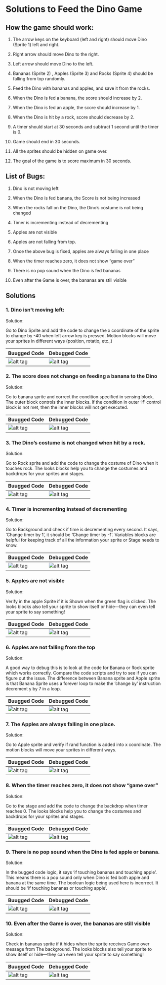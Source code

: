 # Solutions to Feed the Dino Game

## How the game should work:

1.	The arrow keys on the keyboard (left and right) should move Dino (Sprite 1) left and right.  

2.	Right arrow should move Dino to the right.

3.	Left arrow should move Dino to the left.

4.	Bananas (Sprite 2) , Apples (Sprite 3) and Rocks (Sprite 4) should be falling from top randomly.

5.	Feed the Dino with bananas and apples, and save it from the rocks.

6.	When the Dino is fed a banana, the score should increase by 2.

7.	When the Dino is fed an apple, the score should increase by 1.

8.	When the Dino is hit by a rock, score should decrease by 2.

9.	A timer should start at 30 seconds and subtract 1 second until the timer is 0.

10.	Game should end in 30 seconds.

11.	All the sprites should be hidden on game over.

12.	The goal of the game is to score maximum in 30 seconds.



## List of Bugs:

1)	Dino is not moving left

2)	When the Dino is fed banana, the Score is not being increased

3)	When the rocks fall on the Dino, the Dino’s costume is not being changed

4)	Timer is incrementing instead of decrementing

5)	Apples are not visible

6)	Apples are not falling from top. 

7)	Once the above bug is fixed, apples are always falling in one place

8)	When the timer reaches zero, it does not show “game over”

9)	There is no pop sound when the Dino is fed bananas 

10)	Even after the Game is over, the bananas are still visible


## Solutions

### 1.	Dino isn't moving left:

Solution:

Go to Dino Sprite and add the code to change the x coordinate of the sprite to change by -40 when left arrow key is pressed. Motion blocks will move your sprites in different ways (position, rotatio, etc.,)

| Buugged Code     | Debugged Code |
| ---      | ---       |
| ![alt tag](https://github.com/NetApp-YWIT/ywit_2020_debugging_workshop/blob/main/Images/bug-1.png) | ![alt tag](https://github.com/NetApp-YWIT/ywit_2020_debugging_workshop/blob/main/Images/debug-1.png)         |



### 2.	The score does not change on feeding a banana to the Dino

Solution:

Go to banana sprite and correct the condition specified in sensing block. The outer block controls the inner blocks. If the condition in outer ‘if’ control block is not met, then the inner blocks will not get executed.


| Buugged Code     | Debugged Code |
| ---      | ---       |
| ![alt tag](https://github.com/NetApp-YWIT/ywit_2020_debugging_workshop/blob/main/Images/bug-2.png) | ![alt tag](https://github.com/NetApp-YWIT/ywit_2020_debugging_workshop/blob/main/Images/debug-2.png)         |



### 3.	The Dino’s costume is not changed when hit by a rock.

Solution:

Go to Rock sprite and add the code to change the costume of Dino when it touches rock. The looks blocks help you to change the costumes and backdrops for your sprites and stages.

| Buugged Code     | Debugged Code |
| ---      | ---       |
| ![alt tag](https://github.com/NetApp-YWIT/ywit_2020_debugging_workshop/blob/main/Images/bug-3.png) | ![alt tag](https://github.com/NetApp-YWIT/ywit_2020_debugging_workshop/blob/main/Images/debug-3.png)         |


### 4.	Timer is incrementing instead of decrementing

Solution:

Go to Background and check if time is decrementing every second. It says, ‘Change timer by 1’, it should be ‘Change timer by -1’. Variables blocks are helpful for keeping track of all the information your sprite or Stage needs to know.

| Buugged Code     | Debugged Code |
| ---      | ---       |
| ![alt tag](https://github.com/NetApp-YWIT/ywit_2020_debugging_workshop/blob/main/Images/bug-4.png) | ![alt tag](https://github.com/NetApp-YWIT/ywit_2020_debugging_workshop/blob/main/Images/debug-4.png)         |


### 5.	Apples are not visible

Solution:

Verify in the apple Sprite if it is Shown when the green flag is clicked. The looks blocks also tell your sprite to show itself or hide—they can even tell your sprite to say something!

| Buugged Code     | Debugged Code |
| ---      | ---       |
| ![alt tag](https://github.com/NetApp-YWIT/ywit_2020_debugging_workshop/blob/main/Images/bug-5.png) | ![alt tag](https://github.com/NetApp-YWIT/ywit_2020_debugging_workshop/blob/main/Images/debug-5.png)         |


### 6.	Apples are not falling from the top

Solution:

A good way to debug this is to look at the code for Banana or Rock sprite which works correctly. Compare the code scripts and try to see if you can figure out the issue. The difference between Banana sprite and Apple sprite is that Banana Sprite uses a forever loop to make the ‘change by’ instruction decrement y by 7 in a loop.

| Buugged Code     | Debugged Code |
| ---      | ---       |
| ![alt tag](https://github.com/NetApp-YWIT/ywit_2020_debugging_workshop/blob/main/Images/bug-6.png) | ![alt tag](https://github.com/NetApp-YWIT/ywit_2020_debugging_workshop/blob/main/Images/debug-6.png)         |


### 7.	The Apples are always falling in one place.
 
Solution:

Go to Apple sprite and verify if rand function is added into x coordinate. The motion blocks will move your sprites in different ways.

| Buugged Code     | Debugged Code |
| ---      | ---       |
| ![alt tag](https://github.com/NetApp-YWIT/ywit_2020_debugging_workshop/blob/main/Images/bug-7.png) | ![alt tag](https://github.com/NetApp-YWIT/ywit_2020_debugging_workshop/blob/main/Images/debug-7.png)         |


### 8.	When the timer reaches zero, it does not show “game over”

Solution:

Go to the stage and add the code to change the backdrop when timer reaches 0. The looks blocks help you to change the costumes and backdrops for your sprites and stages.

| Buugged Code     | Debugged Code |
| ---      | ---       |
| ![alt tag](https://github.com/NetApp-YWIT/ywit_2020_debugging_workshop/blob/main/Images/bug-8.png) | ![alt tag](https://github.com/NetApp-YWIT/ywit_2020_debugging_workshop/blob/main/Images/debug-8.png)         |


### 9.	There is no pop sound when the Dino is fed apple or banana.

Solution: 

In the bugged code logic, it says ‘if touching bananas and touching apple’. This means there is a pop sound only when Dino is fed both apple and banana at the same time. The boolean logic being used here is incorrect. It should be ‘if touching bananas or touching apple’.

| Buugged Code     | Debugged Code |
| ---      | ---       |
| ![alt tag](https://github.com/NetApp-YWIT/ywit_2020_debugging_workshop/blob/main/Images/bug-9.png) | ![alt tag](https://github.com/NetApp-YWIT/ywit_2020_debugging_workshop/blob/main/Images/debug-9.png)         |



### 10.	Even after the Game is over, the bananas are still visible

Solution:

Check in bananas sprite if it hides when the sprite receives Game over message from The background. The looks blocks also tell your sprite to show itself or hide—they can even tell your sprite to say something!


| Buugged Code     | Debugged Code |
| ---      | ---       |
| ![alt tag](https://github.com/NetApp-YWIT/ywit_2020_debugging_workshop/blob/main/Images/bug-10.PNG) | ![alt tag](https://github.com/NetApp-YWIT/ywit_2020_debugging_workshop/blob/main/Images/debug-10.PNG)         |















